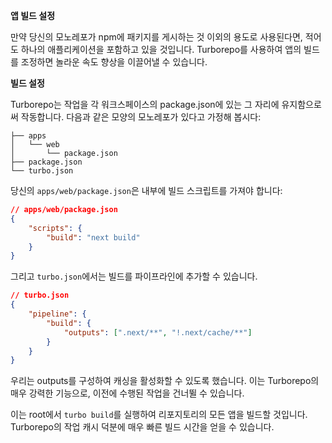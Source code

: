 **앱 빌드 설정**

만약 당신의 모노레포가 npm에 패키지를 게시하는 것 이외의 용도로 사용된다면, 적어도 하나의 애플리케이션을 포함하고 있을 것입니다. Turborepo를 사용하여 앱의 빌드를 조정하면 놀라운 속도 향상을 이끌어낼 수 있습니다.

**빌드 설정**

Turborepo는 작업을 각 워크스페이스의 package.json에 있는 그 자리에 유지함으로써 작동합니다. 다음과 같은 모양의 모노레포가 있다고 가정해 봅시다:

```plaintext
├── apps
│   └── web
│       └── package.json
├── package.json
└── turbo.json
```

당신의 `apps/web/package.json`은 내부에 빌드 스크립트를 가져야 합니다:

```json
// apps/web/package.json
{
    "scripts": {
        "build": "next build"
    }
}
```

그리고 `turbo.json`에서는 빌드를 파이프라인에 추가할 수 있습니다.

```json
// turbo.json
{
    "pipeline": {
        "build": {
            "outputs": [".next/**", "!.next/cache/**"]
        }
    }
}
```

우리는 outputs를 구성하여 캐싱을 활성화할 수 있도록 했습니다. 이는 Turborepo의 매우 강력한 기능으로, 이전에 수행된 작업을 건너뛸 수 있습니다.

이는 root에서 `turbo build`를 실행하여 리포지토리의 모든 앱을 빌드할 것입니다. Turborepo의 작업 캐시 덕분에 매우 빠른 빌드 시간을 얻을 수 있습니다.
